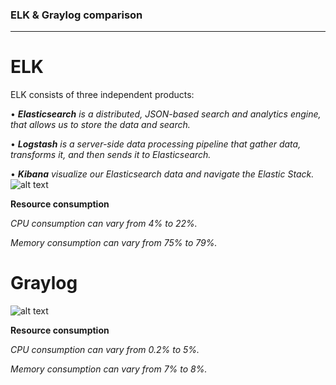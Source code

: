 ### **ELK & Graylog comparison**
------------------------------
# ELK
ELK consists of three independent products:

•	***Elasticsearch** is a distributed, JSON-based search and analytics engine, that allows us to  store the data and search.*

•	***Logstash** is a server-side data processing pipeline that gather data, transforms it, and then sends it to Elasticsearch.*

•	***Kibana** visualize our Elasticsearch data and navigate the Elastic Stack.*
![alt text](https://labs.eleks.com/wp-content/uploads/2016/12/14-elastic-stack-1.png)

**Resource consumption**

*CPU consumption can vary from 4% to 22%.*

*Memory consumption can vary from 75% to  79%.* 

# Graylog
![alt text](http://slideplayer.com/slide/9322936/28/images/12/Architecture.jpg)

**Resource consumption**

*CPU consumption can vary from 0.2% to 5%.*

 *Memory consumption can vary from 7% to 8%.* 
